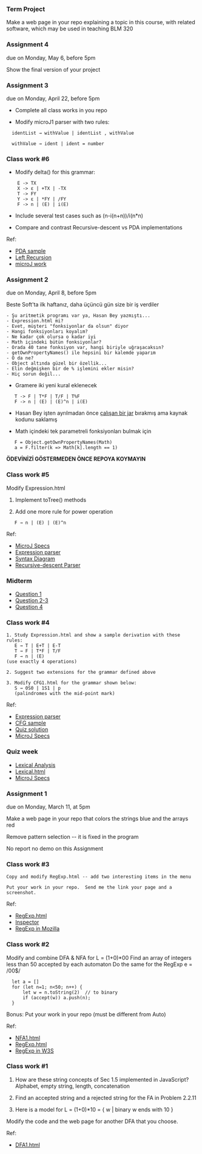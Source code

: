 ### Term Project

Make a web page in your repo explaining a topic in this course, with related software, which may be used in teaching BLM 320


### Assignment 4
due on Monday, May 6, before 5pm

Show the final version of your project


### Assignment 3
due on Monday, April 22, before 5pm

* Complete all class works in you repo

* Modify microJ1 parser with two rules:
```
  identList → withValue | identList , withValue

  withValue → ident | ident = number
```

### Class work #6

* Modify delta() for this grammar:
```
	E -> TX
	X -> ε | +TX | -TX
	T -> FY
	Y -> ε | *FY | /FY
	F -> n | (E) | i(E) 
```
* Include several test cases such as  (n-i(n+n))/i(n*n)

* Compare and contrast Recursive-descent vs PDA implementations

Ref: 
* [PDA sample](PDA1.html)
* [Left Recursion](https://www.wikiwand.com/en/Left_recursion)
* [microJ work](../microJ/)


### Assignment 2
due on Monday, April 8, before 5pm

Beste Soft'ta ilk haftanız, daha üçüncü gün size bir iş verdiler
```
- Şu aritmetik programı var ya, Hasan Bey yazmıştı...
- Expression.html mi?
- Evet, müşteri "fonksiyonlar da olsun" diyor
- Hangi fonksiyonları koyalım?
- Ne kadar çok olursa o kadar iyi
- Math içindeki bütün fonksiyonlar?
- Orada 40 tane fonksiyon var, hangi biriyle uğraşacaksın?
- getOwnPropertyNames() ile hepsini bir kalemde yaparım
- O da ne?
- Object altında güzel bir özellik...
- Elin değmişken bir de % işlemini ekler misin?
- Hiç sorun değil... 
```
* Gramere iki yeni kural eklenecek
```
   T -> F | T*F | T/F | T%F
   F -> n | (E) | (E)^n | i(E)
```
* Hasan Bey işten ayrılmadan önce [çalışan bir jar](../microJ/exprV2.3.jar) bırakmış ama kaynak kodunu saklamış

* Math içindeki tek parametreli fonksiyonları bulmak için
```
   F = Object.getOwnPropertyNames(Math)
   a = F.filter(k => Math[k].length == 1)
```
**ÖDEVİNİZİ GÖSTERMEDEN ÖNCE REPOYA KOYMAYIN**


### Class work #5
Modify Expression.html 

1. Implement toTree() methods

2. Add one more rule for power operation
```
   F → n | (E) | (E)^n
```

Ref:
* [MicroJ Specs](../microJ/MicroJ%20Specs) 
* [Expression parser](../microJ/Expression.html) 
* [Syntax Diagram](https://www.wikiwand.com/en/Syntax_diagram) 
* [Recursive-descent Parser](https://www.wikiwand.com/en/Recursive_descent_parser) 


### Midterm
* [Question 1](../exam/midterm-1.jpg)
* [Question 2-3](../exam/midterm-2.jpg)
* [Question 4](../exam/midterm-3.jpg)

### Class work #4 
``` 
1. Study Expression.html and show a sample derivation with these rules: 
   E → T | E+T | E-T
   T → F | T*F | T/F
   F → n | (E) 
(use exactly 4 operations) 
 
2. Suggest two extensions for the grammar defined above 
 
3. Modify CFG1.html for the grammar shown below: 
   S → 0S0 | 1S1 | p 
   (palindromes with the mid-point mark) 
``` 
Ref: 
* [Expression parser](../microJ/Expression.html) 
* [CFG sample](CFG1.html) 
* [Quiz solution](../exam/Quiz%20solution.jpg) 
* [MicroJ Specs](../microJ/MicroJ%20Specs) 


### Quiz week

* [Lexical Analysis](https://www.wikiwand.com/en/Lexical_analysis)
* [Lexical.html](../microJ/Lexical.html)
* [MicroJ Specs](../microJ/MicroJ%20Specs.png)


### Assignment 1
due on Monday, March 11, at 5pm

Make a web page in your repo that colors the strings blue and the arrays red

Remove pattern selection -- it is fixed in the program

No report no demo on this Assignment


### Class work #3
```
Copy and modify RegExp.html -- add two interesting items in the menu

Put your work in your repo.  Send me the link your page and a screenshot.
```
Ref:
* [RegExp.html](RegExp.html)
* [Inspector](https://maeyler.github.io/JS/sss/inspector.html)
* [RegExp in Mozilla](https://developer.mozilla.org/en-US/docs/Web/JavaScript/Guide/Regular_Expressions)


### Class work #2

Modify and combine DFA & NFA for  L = (1+0)*00
Find an array of integers less than 50 accepted by each automaton
Do the same for the RegExp  e = /00$/
```
  let a = [] 
  for (let n=1; n<50; n++) {
      let w = n.toString(2)  // to binary
      if (accept(w)) a.push(n);
  }
```
Bonus: Put your work in your repo (must be different from Auto)


Ref:
* [NFA1.html](NFA1.html)
* [RegExp.html](RegExp.html)
* [RegExp in W3S](https://www.w3schools.com/jsref/jsref_obj_regexp.asp)


### Class work #1

1) How are these string concepts of Sec 1.5 implemented in JavaScript?
Alphabet, empty string, length, concatenation

2) Find an accepted string and a rejected string for the FA in Problem 2.2.11

3) Here is a model for L = (1+0)*10 = { w | binary w ends with 10 } 

Modify the code and the web page for another DFA that you choose. 

Ref:
* [DFA1.html](DFA1.html)

